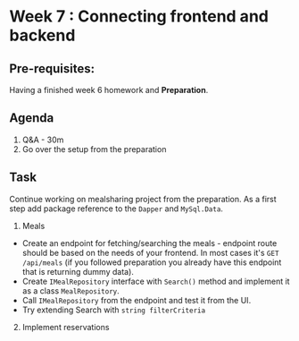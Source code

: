 # Week 7 : Connecting frontend and backend

## Pre-requisites:

Having a finished week 6 homework and **Preparation**.

## Agenda

1. Q&A - 30m
2. Go over the setup from the preparation

## Task

Continue working on mealsharing project from the preparation. As a first step add package reference to the `Dapper` and `MySql.Data`.
1. Meals
  * Create an endpoint for fetching/searching the meals - endpoint route should be based on the needs of your frontend. In most cases it's `GET /api/meals` (if you followed preparation you already have this endpoint that is returning dummy data).
  * Create `IMealRepository` interface with `Search()` method and implement it as a class `MealRepository`.
  * Call `IMealRepository` from the endpoint and test it from the UI.
  * Try extending Search with `string filterCriteria`
2. Implement reservations
